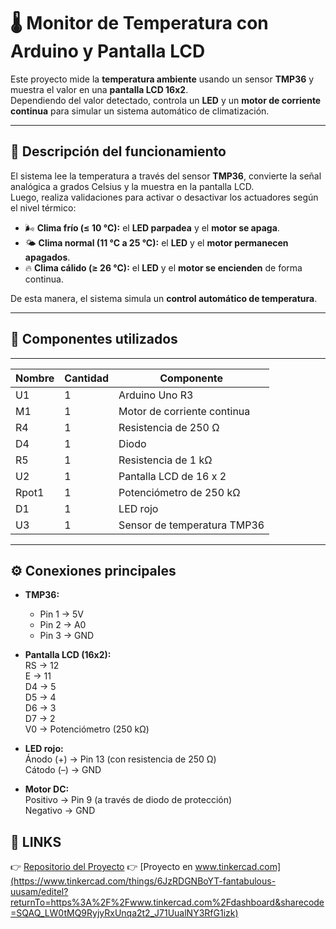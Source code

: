 # 🌡️ Monitor de Temperatura con Arduino y Pantalla LCD

Este proyecto mide la **temperatura ambiente** usando un sensor **TMP36** y muestra el valor en una **pantalla LCD 16x2**.  
Dependiendo del valor detectado, controla un **LED** y un **motor de corriente continua** para simular un sistema automático de climatización.

---

## 🧠 Descripción del funcionamiento

El sistema lee la temperatura a través del sensor **TMP36**, convierte la señal analógica a grados Celsius y la muestra en la pantalla LCD.  
Luego, realiza validaciones para activar o desactivar los actuadores según el nivel térmico:

- 🌬️ **Clima frío (≤ 10 °C):** el **LED parpadea** y el **motor se apaga**.  
- 🌤️ **Clima normal (11 °C a 25 °C):** el **LED** y el **motor permanecen apagados**.  
- 🔥 **Clima cálido (≥ 26 °C):** el **LED** y el **motor se encienden** de forma continua.

De esta manera, el sistema simula un **control automático de temperatura**.

---

## 🧩 Componentes utilizados
___________________________________________________
| Nombre | Cantidad |         Componente          |
|--------|----------|-----------------------------|
| U1     |     1    | Arduino Uno R3              |
| M1     |     1    | Motor de corriente continua |
| R4     |     1    | Resistencia de 250 Ω        |
| D4     |     1    | Diodo                       |
| R5     |     1    | Resistencia de 1 kΩ         |
| U2     |     1    | Pantalla LCD de 16 x 2      |
| Rpot1  |     1    | Potenciómetro de 250 kΩ     |
| D1     |     1    | LED rojo                    |
| U3     |     1    | Sensor de temperatura TMP36 |

---

## ⚙️ Conexiones principales

- **TMP36:**  
  - Pin 1 → 5V  
  - Pin 2 → A0  
  - Pin 3 → GND  

- **Pantalla LCD (16x2):**  
  RS → 12  
  E → 11  
  D4 → 5  
  D5 → 4  
  D6 → 3  
  D7 → 2  
  V0 → Potenciómetro (250 kΩ)

- **LED rojo:**  
  Ánodo (+) → Pin 13 (con resistencia de 250 Ω)  
  Cátodo (–) → GND  

- **Motor DC:**  
  Positivo → Pin 9 (a través de diodo de protección)  
  Negativo → GND
  
## 🔗 LINKS

👉 [Repositorio del Proyecto](https://github.com/ricardo852/proyecto-arduino-2.git)
👉 [Proyecto en www.tinkercad.com](https://www.tinkercad.com/things/6JzRDGNBoYT-fantabulous-uusam/editel?returnTo=https%3A%2F%2Fwww.tinkercad.com%2Fdashboard&sharecode=SQAQ_LW0tMQ9RyjyRxUnqa2t2_J71UualNY3RfG1izk)
